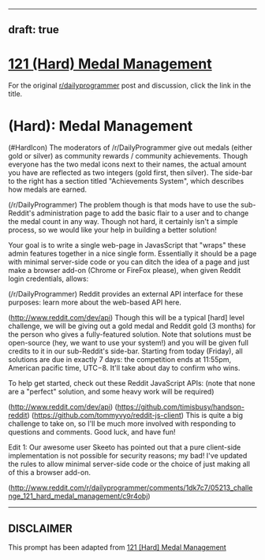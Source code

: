 ---
draft: true
----

# [121 (Hard) Medal Management](https://www.reddit.com/r/dailyprogrammer/comments/1dk7c7/05213_challenge_121_hard_medal_management/)

For the original [r/dailyprogrammer](https://www.reddit.com/r/dailyprogrammer/) post and discussion, click the link in the title.

#  (Hard): Medal Management
(#HardIcon)
The moderators of /r/DailyProgrammer give out medals (either gold or silver) as community rewards / community achievements. Though everyone has the two medal icons next to their names, the actual amount you have are reflected as two integers (gold first, then silver). The side-bar to the right has a section titled "Achievements System", which describes how medals are earned.

(/r/DailyProgrammer)
The problem though is that mods have to use the sub-Reddit's administration page to add the basic flair to a user and to change the medal count in any way. Though not hard, it certainly isn't a simple process, so we would like your help in building a better solution!

Your goal is to write a single web-page in JavasScript that "wraps" these admin features together in a nice single form. Essentially it should be a page with minimal server-side code or you can ditch the idea of a page and just make a browser add-on (Chrome or FireFox please), when given Reddit login credentials, allows:

(/r/DailyProgrammer)
Reddit provides an external API interface for these purposes: learn more about the web-based API here.

(http://www.reddit.com/dev/api)
Though this will be a typical [hard] level challenge, we will be giving out a gold medal and Reddit gold (3 months) for the person who gives a fully-featured solution. Note that solutions must be open-source (hey, we want to use your system!) and you will be given full credits to it in our sub-Reddit's side-bar. Starting from today (Friday), all solutions are due in exactly 7 days: the competition ends at 11:55pm, American pacific time, UTC−8. It'll take about day to confirm who wins.

To help get started, check out these Reddit JavaScript APIs: (note that none are a "perfect" solution, and some heavy work will be required)

(http://www.reddit.com/dev/api)
(https://github.com/timisbusy/handson-reddit)
(https://github.com/tommyvyo/reddit-js-client)
This is quite a big challenge to take on, so I'll be much more involved with responding to questions and comments. Good luck, and have fun!

Edit 1: Our awesome user Skeeto has pointed out that a pure client-side implementation is not possible for security reasons; my bad! I've updated the rules to allow minimal server-side code or the choice of just making all of this a browser add-on.

(http://www.reddit.com/r/dailyprogrammer/comments/1dk7c7/05213_challenge_121_hard_medal_management/c9r4obj)

----
## **DISCLAIMER**
This prompt has been adapted from [121 [Hard] Medal Management](https://www.reddit.com/r/dailyprogrammer/comments/1dk7c7/05213_challenge_121_hard_medal_management/
)
